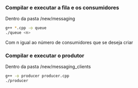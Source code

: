 ### Compilar e executar a fila e os consumidores

Dentro da pasta /new/messaging
```bash
g++ *.cpp -o queue 
./queue <n> 
```
Com n igual ao número de consumidores que se deseja criar

### Compilar e executar o produtor
Dentro da pasta /new/messaging_clients
```bash
g++ -o producer producer.cpp
./producer
```

